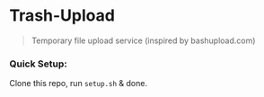 # Trash-Upload
> Temporary file upload service (inspired by bashupload.com)

### Quick Setup:
Clone this repo, run `setup.sh` & done.
